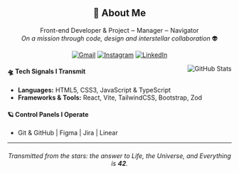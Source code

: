 <h2 align="center">
  <strong>👾 About Me</strong>
</h2>

<p align="center">
  Front-end Developer & Project ‒ Manager ‒ Navigator<br>
  <em>On a mission through code, design and interstellar collaboration</em> 👽
</p>

<p align="center">
  <a href="mailto:annielyms@gmail.com"><img src="https://img.shields.io/badge/Gmail-9d4edd?style=for-the-badge&logo=gmail&logoColor=white" alt="Gmail"></a>
  <a href="https://instagram.com/annielymariah.dev/"><img src="https://img.shields.io/badge/Instagram-8a2be2?style=for-the-badge&logo=instagram&logoColor=white" alt="Instagram"></a>
  <a href="https://linkedin.com/in/annielymariah" target="_blank"><img src="https://img.shields.io/badge/LinkedIn-6a1b9a?style=for-the-badge&logo=linkedin&logoColor=white" alt="LinkedIn"></a>
</p>

<img align="right" src="https://github-readme-stats.vercel.app/api?username=annielymariah&show_icons=true&bg_color=0d1117&text_color=76c376&title_color=9d4edd&icon_color=9d4edd&border_color=3d355e&hide_border=true&include_all_commits=true" alt="GitHub Stats">

#### 🛸 Tech Signals I Transmit
- **Languages:** HTML5, CSS3, JavaScript & TypeScript
- **Frameworks & Tools:** React, Vite, TailwindCSS, Bootstrap, Zod

#### 🪐 Control Panels I Operate
- Git & GitHub | Figma | Jira | Linear

---

<h6 align="center">
  Transmitted from the stars: the answer to Life, the Universe, and Everything is <strong>42</strong>.
</h6>
